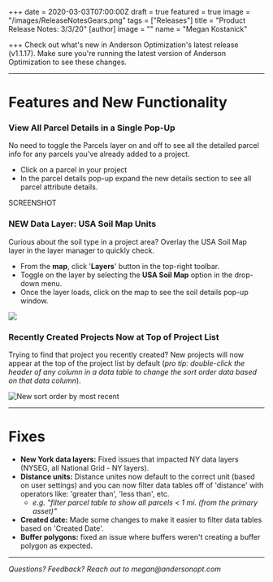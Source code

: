 +++
date = 2020-03-03T07:00:00Z
draft = true
featured = true
image = "/images/ReleaseNotesGears.png"
tags = ["Releases"]
title = "Product Release Notes: 3/3/20"
[author]
image = ""
name = "Megan Kostanick"

+++
Check out what's new in Anderson Optimization's latest release (v1.1.17). Make sure you're running the latest version of Anderson Optimization to see these changes.

***

# Features and New Functionality

### **View All Parcel Details in a Single Pop-Up**

No need to toggle the Parcels layer on and off to see all the detailed parcel info for any parcels you've already added to a project.

* Click on a parcel in your project
* In the parcel details pop-up expand the new details section to see all parcel attribute details.

SCREENSHOT

### **NEW Data Layer: USA Soil Map Units**

Curious about the soil type in a project area? Overlay the USA Soil Map layer in the layer manager to quickly check.

* From the **map**, click '**Layers**' button in the top-right toolbar.
* Toggle on the layer by selecting the **USA Soil Map** option in the drop-down menu.
* Once the layer loads, click on the map to see the soil details pop-up window.

![](/images/USASoilsMap.png)

### Recently Created Projects Now at Top of Project List

Trying to find that project you recently created? New projects will now appear at the top of the project list by default (_pro tip: double-click the header of any column in a data table to change the sort order data based on that data column_).

![New sort order by most recent](/images/Sortorder.png "SortOrder")

***

# Fixes

* **New York data layers:** Fixed issues that impacted NY data layers (NYSEG, all National Grid - NY layers).
* **Distance units:** Distance unites now default to the correct unit (based on user settings) and you can now filter data tables off of 'distance' with operators like: 'greater than', 'less than', etc.
  * _e.g. "filter parcel table to show all parcels < 1 mi. (from the primary asset)"_
* **Created date:** Made some changes to make it easier to filter data tables based on 'Created Date'.
* **Buffer polygons:** fixed an issue where buffers weren't creating a buffer polygon as expected.

***

_Questions? Feedback? Reach out to megan@andersonopt.com_